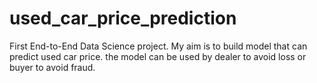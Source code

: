 # used_car_price_prediction
First End-to-End Data Science project. My aim is to build model that can predict used car price. the model can be used by dealer to avoid loss or buyer to avoid fraud.
